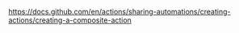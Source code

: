 https://docs.github.com/en/actions/sharing-automations/creating-actions/creating-a-composite-action
